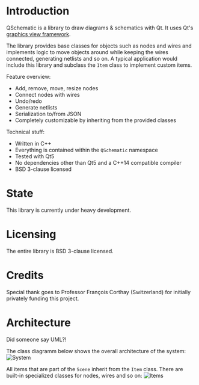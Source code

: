 # Introduction
QSchematic is a library to draw diagrams & schematics with Qt. It uses Qt's [graphics view framework](http://doc.qt.io/qt-5/graphicsview.html).

The library provides base classes for objects such as nodes and wires and implements logic to move objects around while keeping the wires connected, generating netlists and so on. A typical application would include this library and subclass the `Item` class to implement custom items.

Feature overview:
  - Add, remove, move, resize nodes
  - Connect nodes with wires
  - Undo/redo
  - Generate netlists
  - Serialization to/from JSON
  - Completely customizable by inheriting from the provided classes

Technical stuff:
  - Written in C++
  - Everything is contained within the `QSchematic` namespace
  - Tested with Qt5
  - No dependencies other than Qt5 and a C++14 compatible compiler
  - BSD 3-clause licensed

# State
This library is currently under heavy development.

# Licensing
The entire library is BSD 3-clause licensed.

# Credits
Special thank goes to Professor François Corthay (Switzerland) for initially privately funding this project.

# Architecture
Did someone say UML?!

The class diagramm below shows the overall architecture of the system:
![System](https://github.com/simulton/QSchematic/blob/master/docs/uml/export/jpg/Model!SchematicEditor!System_2.jpg?raw=true)

All items that are part of the `Scene` inherit from the `Item` class. There are built-in specialized classes for nodes, wires and so on:
![Items](https://github.com/simulton/QSchematic/blob/master/docs/uml/export/jpg/Model!SchematicEditor!Items_1.jpg?raw=true)
